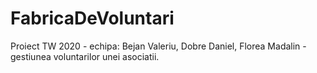 # FabricaDeVoluntari
Proiect TW 2020 - echipa: Bejan Valeriu, Dobre Daniel, Florea Madalin - gestiunea voluntarilor unei asociatii.
